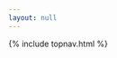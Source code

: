 ```yaml
---
layout: null
---
```


<!DOCTYPE html>
<html lang="en">
<head>
    <meta charset="utf-8">
    <meta name="viewport" content="width=device-width, initial-scale=1">
    <script src="https://unpkg.com/react@latest/dist/react.js"></script>
    <script src="https://unpkg.com/react-dom@latest/dist/react-dom.js"></script>
    <script src="https://unpkg.com/babel-standalone@6.23.1/babel.min.js"></script>
    <link rel="stylesheet" href="{{ "/css/main.css" | prepend: site.baseurl }}">
    <link rel="stylesheet" href="{{ "/css/tools.css" | prepend: site.baseurl }}">
    <title>Tools</title>
</head>

<body>

{% include topnav.html %}

<!-- Tools -->
<div id="tools"></div>

<!-- jQuery (necessary for Bootstrap's JavaScript plugins) -->
<script src="/js/jquery-1.12.4/jquery-1.12.4.min.js"></script>
<!-- Include all compiled plugins (below), or include individual files as needed -->
<script src="/js/bootstrap-sass-3.3.6/bootstrap.min.js"></script>
<script type="text/babel" src="/js/tools-app.js" data-presets="react,es2015"></script>
</body>

</html>
